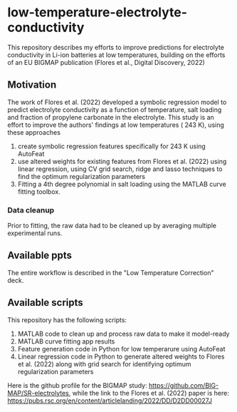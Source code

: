 # low-temperature-electrolyte-conductivity
This repository describes my efforts to improve predictions for electrolyte conductivity in Li-ion batteries at low temperatures, building on the efforts of an EU BIGMAP publication (Flores et al., Digital Discovery, 2022)
## Motivation
The work of Flores et al. (2022) developed a symbolic regression model to predict electrolyte conductivity as a function of temperature, salt loading and fraction of propylene carbonate in the electrolyte. This study is an effort to improve the authors' findings at low temperatures ( 243 K), using these approaches
1. create symbolic regression features specifically for 243 K using AutoFeat
2. use altered weights for existing features from Flores et al. (2022) using linear regression, using CV grid search, ridge and lasso techniques to find the optimum 
    regularization parameters
3. Fitting a 4th degree polynomial in salt loading using the MATLAB curve fitting toolbox.

### Data cleanup
Prior to fitting, the raw data had to be cleaned up by averaging multiple experimental runs. 

## Available ppts
The entire workflow is described in the "Low Temperature Correction" deck.

## Available scripts
This repository has the following scripts:
1. MATLAB code to clean up and process raw data to make it model-ready
2. MATLAB curve fitting app results
3. Feature generation code in Python for low temperarure using AutoFeat
4. Linear regression code in Python to generate altered weights to Flores et al. (2022) along with grid search for identifying optimum regularization parameters

Here is the github profile for the BIGMAP study: https://github.com/BIG-MAP/SR-electrolytes, while the link to the Flores et al. (2022) paper is here: https://pubs.rsc.org/en/content/articlelanding/2022/DD/D2DD00027J


